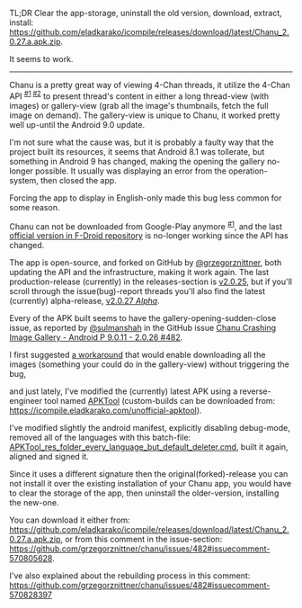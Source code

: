 TL;DR
Clear the app-storage, uninstall the old version, download, extract, install: <a href="https://github.com/eladkarako/icompile/releases/download/latest/Chanu_2.0.27.a.apk.zip">https://github.com/eladkarako/icompile/releases/download/latest/Chanu_2.0.27.a.apk.zip</a>.

It seems to work.

<hr/>

Chanu is a pretty great way of viewing 4-Chan threads, 
it utilize the 4-Chan API <sup><a href="https://gist.github.com/eladkarako/dea34bc934245285b0f9864c92fbc991#file-4chan-api-some-is-old-used-in-chanu-android-application-txt">#1</a> <a href="https://github.com/4chan/4chan-API">#2</a></sup> to present thread's content in either a long thread-view (with images) or gallery-view (grab all the image's thumbnails, fetch the full image on demand). 
The gallery-view is unique to Chanu, 
it worked pretty well up-until the Android 9.0 update.

I'm not sure what the cause was, 
but it is probably a faulty way that the project built its resources, 
it seems that Android 8.1 was tollerate, but something in Android 9 has changed, 
making the opening the gallery no-longer possible. It usually was displaying an error from the operation-system, 
then closed the app. 

Forcing the app to display in English-only made this bug less common for some reason. 

Chanu can not be downloaded from Google-Play anymore <sup><a href="https://play.google.com/store/apps/details?id=com.chanapps.four.activity">#1</a></sup>, 
and the last <a href="https://f-droid.org/en/packages/com.chanapps.four.activity/">official version in F-Droid repository</a> is no-longer working since the API has changed. 

The app is open-source, and forked on GitHub by <a href="https://github.com/grzegorznittner">&#x0040;grzegorznittner</a>, 
both updating the API and the infrastructure, making it work again.
The last production-release (currently) in the releases-section is <a href="https://github.com/grzegorznittner/chanu/releases/tag/v2.0.25">v2.0.25</a>, 
but if you'll scroll through the issue(bug)-report threads you'll also find the latest (currently) alpha-release, 
<a href="https://github.com/Greznor/chanu/releases/tag/v2.0.27.alpha">v2.0.27 <em>Alpha</em></a>. 

Every of the APK built seems to have the gallery-opening-sudden-close issue, 
as reported by <a href="https://github.com/sulmanshah">&#x0040;sulmanshah</a> in the GitHub issue <a href="https://github.com/grzegorznittner/chanu/issues/482">Chanu Crashing Image Gallery - Android P 9.0.11 - 2.0.26 #482</a>. 

I first suggested <a href="https://github.com/grzegorznittner/chanu/issues/482#issuecomment-547366133">a workaround</a> that would enable downloading all the images (something your could do in the gallery-view) without triggering the bug, 

and just lately, I've modified the (currently) latest APK using a reverse-engineer tool named <a href="https://ibotpeaches.github.io/Apktool/">APKTool</a> (custom-builds can be downloaded from: <a href="https://icompile.eladkarako.com/unofficial-apktool">https://icompile.eladkarako.com/unofficial-apktool</a>).

I've modified slightly the android manifest, explicitly disabling debug-mode, 
removed all of the languages with this batch-file: <a href="https://gist.github.com/eladkarako/d829d8a37d9dd1422f998905821f156a#file-apktool_res_folder_every_language_but_default_deleter-cmd">APKTool_res_folder_every_language_but_default_deleter.cmd</a>, 
built it again, aligned and signed it.

Since it uses a different signature then the original(forked)-release you can not install it over the existing installation of your Chanu app, you would have to clear the storage of the app, then uninstall the older-version, installing the new-one.

You can download it either from: <a href="https://github.com/eladkarako/icompile/releases/download/latest/Chanu_2.0.27.a.apk.zip">https://github.com/eladkarako/icompile/releases/download/latest/Chanu_2.0.27.a.apk.zip</a>, 
or from this comment in the issue-section: <a href="https://github.com/grzegorznittner/chanu/issues/482#issuecomment-570805628">https://github.com/grzegorznittner/chanu/issues/482#issuecomment-570805628</a>. 

I've also explained about the rebuilding process in this comment: <a href="https://github.com/grzegorznittner/chanu/issues/482#issuecomment-570828397">https://github.com/grzegorznittner/chanu/issues/482#issuecomment-570828397</a>